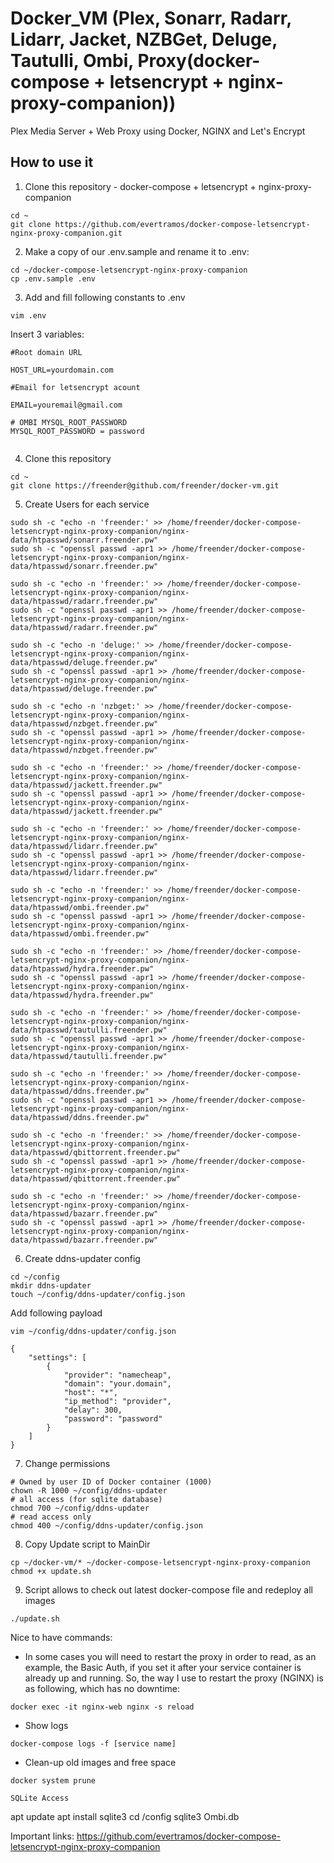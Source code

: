 # Docker_VM (Plex, Sonarr, Radarr, Lidarr, Jacket, NZBGet, Deluge, Tautulli, Ombi, Proxy(docker-compose + letsencrypt + nginx-proxy-companion))

Plex Media Server + Web Proxy using Docker, NGINX and Let's Encrypt

## How to use it

1. Clone this repository - docker-compose + letsencrypt + nginx-proxy-companion

```
cd ~
git clone https://github.com/evertramos/docker-compose-letsencrypt-nginx-proxy-companion.git
```

2. Make a copy of our .env.sample and rename it to .env:

```
cd ~/docker-compose-letsencrypt-nginx-proxy-companion
cp .env.sample .env
```

3. Add and fill following constants to .env

```
vim .env
```

Insert 3 variables:
```
#Root domain URL

HOST_URL=yourdomain.com

#Email for letsencrypt acount

EMAIL=youremail@gmail.com

# OMBI MYSQL_ROOT_PASSWORD
MYSQL_ROOT_PASSWORD = password


```


4. Clone this repository

```
cd ~
git clone https://freender@github.com/freender/docker-vm.git
```


5. Create Users for each service

```
sudo sh -c "echo -n 'freender:' >> /home/freender/docker-compose-letsencrypt-nginx-proxy-companion/nginx-data/htpasswd/sonarr.freender.pw"
sudo sh -c "openssl passwd -apr1 >> /home/freender/docker-compose-letsencrypt-nginx-proxy-companion/nginx-data/htpasswd/sonarr.freender.pw"

sudo sh -c "echo -n 'freender:' >> /home/freender/docker-compose-letsencrypt-nginx-proxy-companion/nginx-data/htpasswd/radarr.freender.pw"
sudo sh -c "openssl passwd -apr1 >> /home/freender/docker-compose-letsencrypt-nginx-proxy-companion/nginx-data/htpasswd/radarr.freender.pw"

sudo sh -c "echo -n 'deluge:' >> /home/freender/docker-compose-letsencrypt-nginx-proxy-companion/nginx-data/htpasswd/deluge.freender.pw"
sudo sh -c "openssl passwd -apr1 >> /home/freender/docker-compose-letsencrypt-nginx-proxy-companion/nginx-data/htpasswd/deluge.freender.pw"

sudo sh -c "echo -n 'nzbget:' >> /home/freender/docker-compose-letsencrypt-nginx-proxy-companion/nginx-data/htpasswd/nzbget.freender.pw"
sudo sh -c "openssl passwd -apr1 >> /home/freender/docker-compose-letsencrypt-nginx-proxy-companion/nginx-data/htpasswd/nzbget.freender.pw"

sudo sh -c "echo -n 'freender:' >> /home/freender/docker-compose-letsencrypt-nginx-proxy-companion/nginx-data/htpasswd/jackett.freender.pw"
sudo sh -c "openssl passwd -apr1 >> /home/freender/docker-compose-letsencrypt-nginx-proxy-companion/nginx-data/htpasswd/jackett.freender.pw"

sudo sh -c "echo -n 'freender:' >> /home/freender/docker-compose-letsencrypt-nginx-proxy-companion/nginx-data/htpasswd/lidarr.freender.pw"
sudo sh -c "openssl passwd -apr1 >> /home/freender/docker-compose-letsencrypt-nginx-proxy-companion/nginx-data/htpasswd/lidarr.freender.pw"

sudo sh -c "echo -n 'freender:' >> /home/freender/docker-compose-letsencrypt-nginx-proxy-companion/nginx-data/htpasswd/ombi.freender.pw"
sudo sh -c "openssl passwd -apr1 >> /home/freender/docker-compose-letsencrypt-nginx-proxy-companion/nginx-data/htpasswd/ombi.freender.pw"

sudo sh -c "echo -n 'freender:' >> /home/freender/docker-compose-letsencrypt-nginx-proxy-companion/nginx-data/htpasswd/hydra.freender.pw"
sudo sh -c "openssl passwd -apr1 >> /home/freender/docker-compose-letsencrypt-nginx-proxy-companion/nginx-data/htpasswd/hydra.freender.pw"

sudo sh -c "echo -n 'freender:' >> /home/freender/docker-compose-letsencrypt-nginx-proxy-companion/nginx-data/htpasswd/tautulli.freender.pw"
sudo sh -c "openssl passwd -apr1 >> /home/freender/docker-compose-letsencrypt-nginx-proxy-companion/nginx-data/htpasswd/tautulli.freender.pw"

sudo sh -c "echo -n 'freender:' >> /home/freender/docker-compose-letsencrypt-nginx-proxy-companion/nginx-data/htpasswd/ddns.freender.pw"
sudo sh -c "openssl passwd -apr1 >> /home/freender/docker-compose-letsencrypt-nginx-proxy-companion/nginx-data/htpasswd/ddns.freender.pw"

sudo sh -c "echo -n 'freender:' >> /home/freender/docker-compose-letsencrypt-nginx-proxy-companion/nginx-data/htpasswd/qbittorrent.freender.pw"
sudo sh -c "openssl passwd -apr1 >> /home/freender/docker-compose-letsencrypt-nginx-proxy-companion/nginx-data/htpasswd/qbittorrent.freender.pw"

sudo sh -c "echo -n 'freender:' >> /home/freender/docker-compose-letsencrypt-nginx-proxy-companion/nginx-data/htpasswd/bazarr.freender.pw"
sudo sh -c "openssl passwd -apr1 >> /home/freender/docker-compose-letsencrypt-nginx-proxy-companion/nginx-data/htpasswd/bazarr.freender.pw"
```

6. Create ddns-updater config
```
cd ~/config
mkdir ddns-updater
touch ~/config/ddns-updater/config.json
```

Add following payload
```
vim ~/config/ddns-updater/config.json
```

```
{
    "settings": [
        {
            "provider": "namecheap",
            "domain": "your.domain",
            "host": "*",
            "ip_method": "provider",
            "delay": 300,
            "password": "password"
        }
    ]
}

```


7. Change permissions
```
# Owned by user ID of Docker container (1000)
chown -R 1000 ~/config/ddns-updater
# all access (for sqlite database)
chmod 700 ~/config/ddns-updater
# read access only
chmod 400 ~/config/ddns-updater/config.json
```


8. Copy Update script to MainDir

```
cp ~/docker-vm/* ~/docker-compose-letsencrypt-nginx-proxy-companion
chmod +x update.sh

```

9. Script allows to check out latest docker-compose file and redeploy all images

```
./update.sh
```


Nice to have commands:
 - In some cases you will need to restart the proxy in order to read, as an example, the Basic Auth, if you set it after your service container is already up and running. So, the way I use to restart the proxy (NGINX) is as following, which has no downtime:

```
docker exec -it nginx-web nginx -s reload
```

 - Show logs

```
docker-compose logs -f [service name]
```

 - Clean-up old images and free space

```
docker system prune
```

```
SQLite Access
```

apt update
apt install sqlite3
cd /config
sqlite3 Ombi.db


Important links:
https://github.com/evertramos/docker-compose-letsencrypt-nginx-proxy-companion